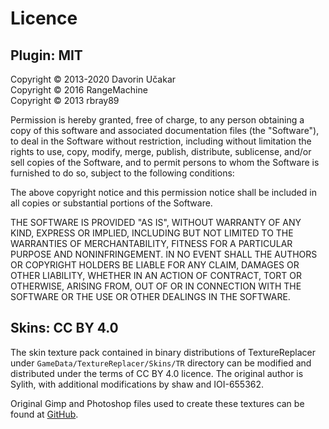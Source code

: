 # Licence

## Plugin: MIT

Copyright © 2013-2020 Davorin Učakar  
Copyright © 2016 RangeMachine  
Copyright © 2013 rbray89

Permission is hereby granted, free of charge, to any person obtaining a
copy of this software and associated documentation files (the "Software"),
to deal in the Software without restriction, including without limitation
the rights to use, copy, modify, merge, publish, distribute, sublicense,
and/or sell copies of the Software, and to permit persons to whom the
Software is furnished to do so, subject to the following conditions:

The above copyright notice and this permission notice shall be included in
all copies or substantial portions of the Software.

THE SOFTWARE IS PROVIDED "AS IS", WITHOUT WARRANTY OF ANY KIND, EXPRESS OR
IMPLIED, INCLUDING BUT NOT LIMITED TO THE WARRANTIES OF MERCHANTABILITY,
FITNESS FOR A PARTICULAR PURPOSE AND NONINFRINGEMENT. IN NO EVENT SHALL
THE AUTHORS OR COPYRIGHT HOLDERS BE LIABLE FOR ANY CLAIM, DAMAGES OR OTHER
LIABILITY, WHETHER IN AN ACTION OF CONTRACT, TORT OR OTHERWISE, ARISING
FROM, OUT OF OR IN CONNECTION WITH THE SOFTWARE OR THE USE OR OTHER
DEALINGS IN THE SOFTWARE.

## Skins: CC BY 4.0

The skin texture pack contained in binary distributions of TextureReplacer under
`GameData/TextureReplacer/Skins/TR` directory can be modified and distributed
under the terms of CC BY 4.0 licence. The original author is Sylith, with
additional modifications by shaw and IOI-655362.

Original Gimp and Photoshop files used to create these textures can be found at
[GitHub](https://github.com/ducakar/TextureReplacer-pack).
